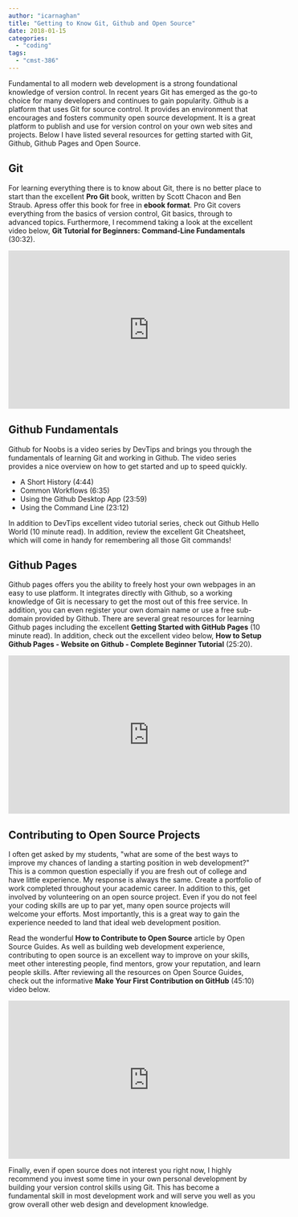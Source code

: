 ```yaml
---
author: "icarnaghan"
title: "Getting to Know Git, Github and Open Source"
date: 2018-01-15
categories: 
  - "coding"
tags: 
  - "cmst-386"
---
```


Fundamental to all modern web development is a strong foundational knowledge of version control. In recent years Git has emerged as the go-to choice for many developers and continues to gain popularity. Github is a platform that uses Git for source control. It provides an environment that encourages and fosters community open source development. It is a great platform to publish and use for version control on your own web sites and projects. Below I have listed several resources for getting started with Git, Github, Github Pages and Open Source.

## Git

For learning everything there is to know about Git, there is no better place to start than the excellent **Pro Git** book, written by Scott Chacon and Ben Straub. Apress offer this book for free in **ebook format**. Pro Git covers everything from the basics of version control, Git basics, through to advanced topics. Furthermore, I recommend taking a look at the excellent video below, **Git Tutorial for Beginners: Command-Line Fundamentals** (30:32).

<iframe src="https://www.youtube.com/embed/HVsySz-h9r4" width="560" height="315" frameborder="0" allowfullscreen="allowfullscreen"></iframe>

## Github Fundamentals

Github for Noobs is a video series by DevTips and brings you through the fundamentals of learning Git and working in Github. The video series provides a nice overview on how to get started and up to speed quickly.

- A Short History (4:44)
- Common Workflows (6:35)
- Using the Github Desktop App (23:59)
- Using the Command Line (23:12)

In addition to DevTips excellent video tutorial series, check out Github Hello World (10 minute read). In addition, review the excellent Git Cheatsheet, which will come in handy for remembering all those Git commands!

## Github Pages

Github pages offers you the ability to freely host your own webpages in an easy to use platform. It integrates directly with Github, so a working knowledge of Git is necessary to get the most out of this free service. In addition, you can even register your own domain name or use a free sub-domain provided by Github. There are several great resources for learning Github pages including the excellent **Getting Started with GitHub Pages** (10 minute read). In addition, check out the excellent video below, **How to Setup Github Pages - Website on Github - Complete Beginner Tutorial** (25:20).

<iframe src="https://www.youtube.com/embed/FiOgz3nKpgk" width="560" height="315" frameborder="0" allowfullscreen="allowfullscreen"></iframe>

## Contributing to Open Source Projects

I often get asked by my students, "what are some of the best ways to improve my chances of landing a starting position in web development?" This is a common question especially if you are fresh out of college and have little experience. My response is always the same. Create a portfolio of work completed throughout your academic career. In addition to this, get involved by volunteering on an open source project. Even if you do not feel your coding skills are up to par yet, many open source projects will welcome your efforts. Most importantly, this is a great way to gain the experience needed to land that ideal web development position.

Read the wonderful **How to Contribute to Open Source** article by Open Source Guides. As well as building web development experience, contributing to open source is an excellent way to improve on your skills, meet other interesting people, find mentors, grow your reputation, and learn people skills. After reviewing all the resources on Open Source Guides, check out the informative **Make Your First Contribution on GitHub** (45:10) video below.

<iframe src="https://www.youtube.com/embed/-e5xeKt0ztU" width="560" height="315" frameborder="0" allowfullscreen="allowfullscreen"></iframe>

Finally, even if open source does not interest you right now, I highly recommend you invest some time in your own personal development by building your version control skills using Git. This has become a fundamental skill in most development work and will serve you well as you grow overall other web design and development knowledge.
